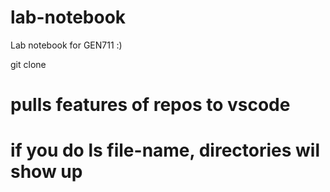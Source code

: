 # lab-notebook
Lab notebook for GEN711 :)

git clone
# pulls features of repos to vscode
# if you do ls file-name, directories wil show up


